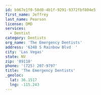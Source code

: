 ```yaml
---
id: b967e1f0-50d0-4b1f-9291-9372fbf804e5
first_name: Jeffrey
last_name: Pearson
license: DMD
services:
  - Dentist
category: Dentists
org_name: 'The Emergency Dentists'
address: '6348 S Rainbow Blvd  '
city: 'Las Vegas'
state: NV
zip: '89118'
phone: '(725) 207-9797'
title: 'The Emergency Dentists'
_geoloc:
  lat: 36.1517
  lng: -115.243
---
```


